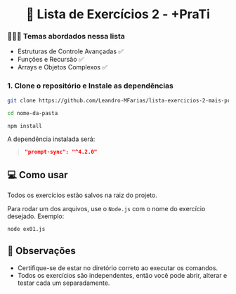 <h1 align="center">📜 Lista de Exercícios 2 - +PraTi</h1>

### 👨🏼‍💻 Temas abordados nessa lista

- Estruturas de Controle Avançadas ✅
- Funções e Recursão ✅
- Arrays e Objetos Complexos ✅

### 1. Clone o repositório e Instale as dependências

```bash
git clone https://github.com/Leandro-MFarias/lista-exercicios-2-mais-praTi.git

cd nome-da-pasta

npm install
```

A dependência instalada será:

> ```json
> "prompt-sync": "^4.2.0"
> ```

## 💻 Como usar

Todos os exercícios estão salvos na raiz do projeto.

Para rodar um dos arquivos, use o `Node.js` com o nome do exercício desejado. Exemplo:

```bash
node ex01.js
```

## 📌 Observações

- Certifique-se de estar no diretório correto ao executar os comandos.
- Todos os exercícios são independentes, então você pode abrir, alterar e testar cada um separadamente.

